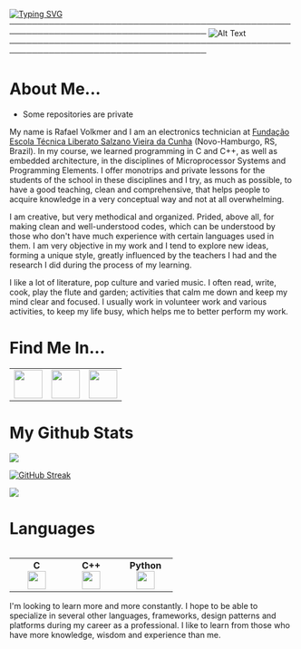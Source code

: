 <a href="https://git.io/typing-svg"><img src="https://readme-typing-svg.demolab.com?font=Fira+Code&weight=900&size=40&duration=1500&pause=1000&center=true&vCenter=true&multiline=true&width=1000&height=150&lines=%3E+Hello%2C+World!;%3E+I'm+Rafael+Volkmer." alt="Typing SVG" /></a>
─────────────────────────────────────────────────────────────────────────────────────
![Alt Text](https://user-images.githubusercontent.com/74038190/241765440-80728820-e06b-4f96-9c9e-9df46f0cc0a5.gif)
─────────────────────────────────────────────────────────────────────────────────────
# About Me...

- Some repositories are private
  
My name is Rafael Volkmer and I am an electronics technician at [Fundação Escola Técnica Liberato Salzano Vieira da Cunha](https://www.liberato.com.br) (Novo-Hamburgo, RS, Brazil). In my course, we learned programming in C and C++, as well as embedded architecture, in the disciplines of Microprocessor Systems and Programming Elements. I offer monotrips and private lessons for the students of the school in these disciplines and I try, as much as possible, to have a good teaching, clean and comprehensive, that helps people to acquire knowledge in a very conceptual way and not at all overwhelming.

I am creative, but very methodical and organized. Prided, above all, for making clean and well-understood codes, which can be understood by those who don't have much experience with certain languages ​​used in them. I am very objective in my work and I tend to explore new ideas, forming a unique style, greatly influenced by the teachers I had and the research I did during the process of my learning.

I like a lot of literature, pop culture and varied music. I often read, write, cook, play the flute and garden; activities that calm me down and keep my mind clear and focused. I usually work in volunteer work and various activities, to keep my life busy, which helps me to better perform my work.

# Find Me In...

<table>
    <tbody>
        <tr>
            <td><a href="https://linkedin.com/in/rafaelvvolkmer">
            <img height="50" src="https://www.vectorlogo.zone/logos/linkedin/linkedin-ar21.svg" />
            </a></td>
            <td><a href="https://open.spotify.com/user/jj4ixeaxzhwtnqhio5xcg8cuq?si=195add63b677449f">
            <img height="50" src="https://www.vectorlogo.zone/logos/spotify/spotify-ar21.svg"/>
            </a></td>
            <td><a href="https://instagram.com/rafael.v.volkmer?igshid=MzNlNGNkZWQ4Mg==">
            <img height="50" src="https://www.vectorlogo.zone/logos/instagram/instagram-ar21.svg"/>
            </a></td>
        </tr>
    </tbody>
</table>

# My Github Stats

<img src="https://github-readme-stats.vercel.app/api?username=RafaelVVolkmer&show_icons=true&theme=dark"/> 

[![GitHub Streak](https://github-readme-streak-stats.herokuapp.com?user=RafaelVVolkmer&theme=dark&date_format=M%20j%5B%2C%20Y%5D)](https://git.io/streak-stats)

<img src="https://github-readme-stats.vercel.app/api/top-langs?username=RafaelVVolkmer&layout=compact&theme=dark"/> <table width="320px">

# Languages

<table>
    <tbody>
        <tr valign="top">
            <td width="80px" align="center">
            <span><strong>C</strong></span><br>
            <img height="32px" src="https://cdn.jsdelivr.net/gh/devicons/devicon/icons/c/c-original.svg" />
            </td>
            <td width="80px" align="center">
            <span><strong>C++</strong></span><br>
            <img height="32" src="https://cdn.jsdelivr.net/gh/devicons/devicon/icons/cplusplus/cplusplus-original.svg" />
            </td>
            <td width="80px" align="center">
            <span><strong>Python</strong></span><br>
            <img height="32" src="https://cdn.jsdelivr.net/gh/devicons/devicon/icons/python/python-original.svg" />
            </td>
        </tr>
    </tbody>
</table>

I'm looking to learn more and more constantly. I hope to be able to specialize in several other languages, frameworks, design patterns and platforms during my career as a professional. I like to learn from those who have more knowledge, wisdom and experience than me.

